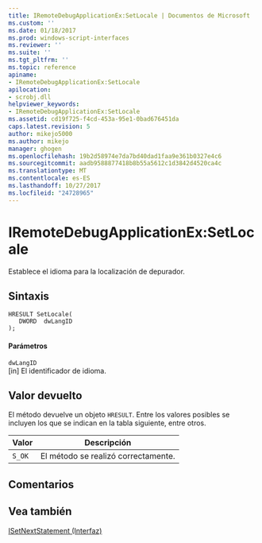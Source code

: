 ```yaml
---
title: IRemoteDebugApplicationEx:SetLocale | Documentos de Microsoft
ms.custom: ''
ms.date: 01/18/2017
ms.prod: windows-script-interfaces
ms.reviewer: ''
ms.suite: ''
ms.tgt_pltfrm: ''
ms.topic: reference
apiname:
- IRemoteDebugApplicationEx:SetLocale
apilocation:
- scrobj.dll
helpviewer_keywords:
- IRemoteDebugApplicationEx:SetLocale
ms.assetid: cd19f725-f4cd-453a-95e1-0bad676451da
caps.latest.revision: 5
author: mikejo5000
ms.author: mikejo
manager: ghogen
ms.openlocfilehash: 19b2d58974e7da7bd40dad1faa9e361b0327e4c6
ms.sourcegitcommit: aadb9588877418b8b55a5612c1d3842d4520ca4c
ms.translationtype: MT
ms.contentlocale: es-ES
ms.lasthandoff: 10/27/2017
ms.locfileid: "24728965"
---
```

# <a name="iremotedebugapplicationexsetlocale"></a>IRemoteDebugApplicationEx:SetLocale
Establece el idioma para la localización de depurador.  
  
## <a name="syntax"></a>Sintaxis  
  
```  
HRESULT SetLocale(  
   DWORD  dwLangID  
);  
```  
  
#### <a name="parameters"></a>Parámetros  
 `dwLangID`  
 [in] El identificador de idioma.  
  
## <a name="return-value"></a>Valor devuelto  
 El método devuelve un objeto `HRESULT`. Entre los valores posibles se incluyen los que se indican en la tabla siguiente, entre otros.  
  
|Valor|Descripción|  
|-----------|-----------------|  
|`S_OK`|El método se realizó correctamente.|  
  
## <a name="remarks"></a>Comentarios  
  
## <a name="see-also"></a>Vea también  
 [ISetNextStatement (Interfaz)](../../winscript/reference/isetnextstatement-interface.md)